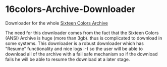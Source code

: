 # 16colors-Archive-Downloader
Downloader for the whole [Sixteen Colors Archive](https://github.com/sixteencolors/sixteencolors-archive)

The need for this downloader comes from the fact that the Sixteen Colors (ANSI) Archive is huge (more than 3gb). thus is complicated to download in some systems.
This downloader is a robust downloader which has "Resume" functionality and nice logs :-) so the user will be able to download all of the archive with a fail safe mechanism so if the download fails he will be able to resume the download at a later stage.
